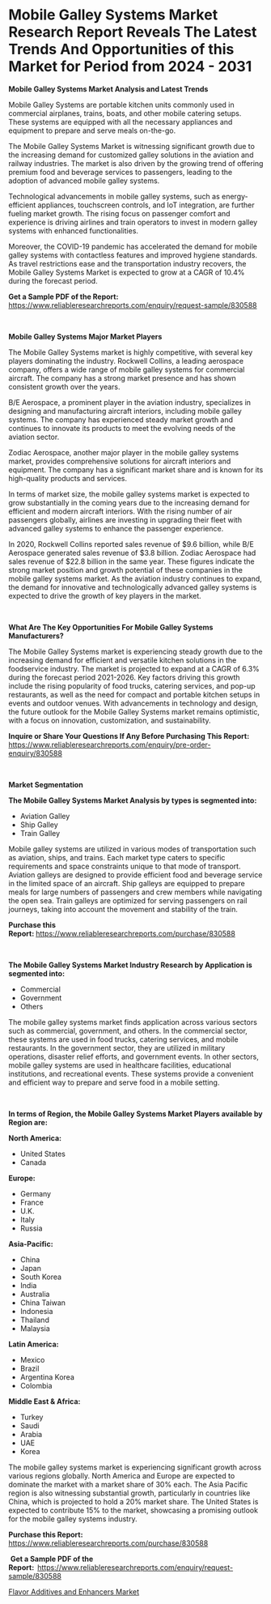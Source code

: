 <p><h1>Mobile Galley Systems Market Research Report Reveals The Latest Trends And Opportunities of this Market for Period from 2024 - 2031</h1></p><p><strong>Mobile Galley Systems Market Analysis and Latest Trends</strong></p>
<p><p>Mobile Galley Systems are portable kitchen units commonly used in commercial airplanes, trains, boats, and other mobile catering setups. These systems are equipped with all the necessary appliances and equipment to prepare and serve meals on-the-go.</p><p>The Mobile Galley Systems Market is witnessing significant growth due to the increasing demand for customized galley solutions in the aviation and railway industries. The market is also driven by the growing trend of offering premium food and beverage services to passengers, leading to the adoption of advanced mobile galley systems.</p><p>Technological advancements in mobile galley systems, such as energy-efficient appliances, touchscreen controls, and IoT integration, are further fueling market growth. The rising focus on passenger comfort and experience is driving airlines and train operators to invest in modern galley systems with enhanced functionalities.</p><p>Moreover, the COVID-19 pandemic has accelerated the demand for mobile galley systems with contactless features and improved hygiene standards. As travel restrictions ease and the transportation industry recovers, the Mobile Galley Systems Market is expected to grow at a CAGR of 10.4% during the forecast period.</p></p>
<p><strong>Get a Sample PDF of the Report:&nbsp;</strong> <a href="https://www.reliableresearchreports.com/enquiry/request-sample/830588">https://www.reliableresearchreports.com/enquiry/request-sample/830588</a></p>
<p>&nbsp;</p>
<p><strong>Mobile Galley Systems Major Market Players</strong></p>
<p><p>The Mobile Galley Systems market is highly competitive, with several key players dominating the industry. Rockwell Collins, a leading aerospace company, offers a wide range of mobile galley systems for commercial aircraft. The company has a strong market presence and has shown consistent growth over the years.</p><p>B/E Aerospace, a prominent player in the aviation industry, specializes in designing and manufacturing aircraft interiors, including mobile galley systems. The company has experienced steady market growth and continues to innovate its products to meet the evolving needs of the aviation sector.</p><p>Zodiac Aerospace, another major player in the mobile galley systems market, provides comprehensive solutions for aircraft interiors and equipment. The company has a significant market share and is known for its high-quality products and services.</p><p>In terms of market size, the mobile galley systems market is expected to grow substantially in the coming years due to the increasing demand for efficient and modern aircraft interiors. With the rising number of air passengers globally, airlines are investing in upgrading their fleet with advanced galley systems to enhance the passenger experience.</p><p>In 2020, Rockwell Collins reported sales revenue of $9.6 billion, while B/E Aerospace generated sales revenue of $3.8 billion. Zodiac Aerospace had sales revenue of $22.8 billion in the same year. These figures indicate the strong market position and growth potential of these companies in the mobile galley systems market. As the aviation industry continues to expand, the demand for innovative and technologically advanced galley systems is expected to drive the growth of key players in the market.</p></p>
<p>&nbsp;</p>
<p><strong>What Are The Key Opportunities For Mobile Galley Systems Manufacturers?</strong></p>
<p><p>The Mobile Galley Systems market is experiencing steady growth due to the increasing demand for efficient and versatile kitchen solutions in the foodservice industry. The market is projected to expand at a CAGR of 6.3% during the forecast period 2021-2026. Key factors driving this growth include the rising popularity of food trucks, catering services, and pop-up restaurants, as well as the need for compact and portable kitchen setups in events and outdoor venues. With advancements in technology and design, the future outlook for the Mobile Galley Systems market remains optimistic, with a focus on innovation, customization, and sustainability.</p></p>
<p><strong>Inquire or Share Your Questions If Any Before Purchasing This Report:</strong> <a href="https://www.reliableresearchreports.com/enquiry/pre-order-enquiry/830588">https://www.reliableresearchreports.com/enquiry/pre-order-enquiry/830588</a></p>
<p>&nbsp;</p>
<p><strong>Market Segmentation</strong></p>
<p><strong>The Mobile Galley Systems Market Analysis by types is segmented into:</strong></p>
<p><ul><li>Aviation Galley</li><li>Ship Galley</li><li>Train Galley</li></ul></p>
<p><p>Mobile galley systems are utilized in various modes of transportation such as aviation, ships, and trains. Each market type caters to specific requirements and space constraints unique to that mode of transport. Aviation galleys are designed to provide efficient food and beverage service in the limited space of an aircraft. Ship galleys are equipped to prepare meals for large numbers of passengers and crew members while navigating the open sea. Train galleys are optimized for serving passengers on rail journeys, taking into account the movement and stability of the train.</p></p>
<p><strong>Purchase this Report:&nbsp;</strong><a href="https://www.reliableresearchreports.com/purchase/830588">https://www.reliableresearchreports.com/purchase/830588</a></p>
<p>&nbsp;</p>
<p><strong>The Mobile Galley Systems Market Industry Research by Application is segmented into:</strong></p>
<p><ul><li>Commercial</li><li>Government</li><li>Others</li></ul></p>
<p><p>The mobile galley systems market finds application across various sectors such as commercial, government, and others. In the commercial sector, these systems are used in food trucks, catering services, and mobile restaurants. In the government sector, they are utilized in military operations, disaster relief efforts, and government events. In other sectors, mobile galley systems are used in healthcare facilities, educational institutions, and recreational events. These systems provide a convenient and efficient way to prepare and serve food in a mobile setting.</p></p>
<p>&nbsp;</p>
<p><strong>In terms of Region, the Mobile Galley Systems Market Players available by Region are:</strong></p>
<p>
    <p> <strong> North America: </strong>
        <ul>
            <li>United States</li>
            <li>Canada</li>
        </ul>
        </p> 
    <p> <strong> Europe: </strong>
        <ul>
            <li>Germany</li>
            <li>France</li>
            <li>U.K.</li>
            <li>Italy</li>
            <li>Russia</li>
        </ul>
        </p> 
    <p> <strong> Asia-Pacific: </strong>
        <ul>
            <li>China</li>
            <li>Japan</li>
            <li>South Korea</li>
            <li>India</li>
            <li>Australia</li>
            <li>China Taiwan</li>
            <li>Indonesia</li>
            <li>Thailand</li>
            <li>Malaysia</li>
        </ul>
        </p> 
    <p> <strong> Latin America: </strong>
        <ul>
            <li>Mexico</li>
            <li>Brazil</li>
            <li>Argentina Korea</li>
            <li>Colombia</li>
        </ul>
        </p> 
    <p> <strong> Middle East & Africa: </strong>
        <ul>
            <li>Turkey</li>
            <li>Saudi</li>
            <li>Arabia</li>
            <li>UAE</li>
            <li>Korea</li>
        </ul>
    </p>
    </p>
<p><p>The mobile galley systems market is experiencing significant growth across various regions globally. North America and Europe are expected to dominate the market with a market share of 30% each. The Asia Pacific region is also witnessing substantial growth, particularly in countries like China, which is projected to hold a 20% market share. The United States is expected to contribute 15% to the market, showcasing a promising outlook for the mobile galley systems industry.</p></p>
<p><strong>Purchase this Report: </strong><a href="https://www.reliableresearchreports.com/purchase/830588">https://www.reliableresearchreports.com/purchase/830588</a></p>
<p>&nbsp;<strong>Get a Sample PDF of the Report:&nbsp;&nbsp;</strong><a href="https://www.reliableresearchreports.com/enquiry/request-sample/830588">https://www.reliableresearchreports.com/enquiry/request-sample/830588</a></p>
<p><strong></strong></p>
<p><p><a href="https://github.com/ChiragRP21/Market-Research-Report-List-3/blob/main/flavor-additives-and-enhancers-market.md">Flavor Additives and Enhancers Market</a></p></p>